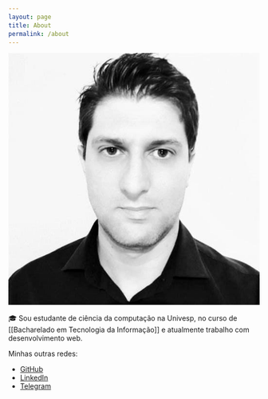 ```yaml
---
layout: page
title: About
permalink: /about
---
```


<img src="/assets/photo-profile.jpg"/>

🎓 Sou estudante de ciência da computação na Univesp, no curso de [[Bacharelado em Tecnologia da Informação]] e atualmente trabalho com desenvolvimento web.

Minhas outras redes:

- [GitHub](https://github.com/gio-bon)
- [LinkedIn](https://www.linkedin.com/in/gio-bon/)
- [Telegram](https://t.me/giobon)
